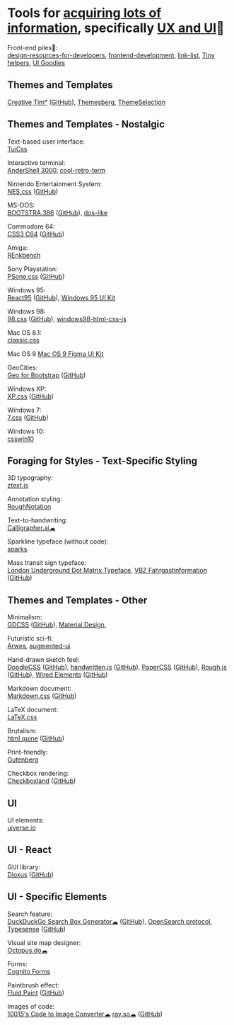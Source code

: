 
# Tools for [acquiring lots of information](https://notageni.us/information), specifically [UX and UI](https://trendless.tech/ux-ui/)💩

Front-end piles💩:  
[design-resources-for-developers](https://github.com/bradtraversy/design-resources-for-developers),
[frontend-development](https://github.com/codingknite/frontend-development),
[link-list](https://github.com/Vincenius/link-list),
[Tiny helpers](https://tiny-helpers.dev/),
[UI Goodies](https://www.uigoodies.com/)

## Themes and Templates

[Creative Tim*](https://www.creative-tim.com/) ([GitHub](https://github.com/creativetimofficial)),
[Themesberg](https://themesberg.com/templates/free),
[ThemeSelection](https://themeselection.com/)

## Themes and Templates - Nostalgic

Text-based user interface:  
[TuiCss](https://github.com/vinibiavatti1/TuiCss)

Interactive terminal:  
[AnderShell 3000](https://github.com/andersevenrud/retro-css-shell-demo),
[cool-retro-term](https://github.com/Swordfish90/cool-retro-term)

Nintendo Entertainment System:  
[NES.css](https://nostalgic-css.github.io/NES.css/) ([GitHub](https://github.com/nostalgic-css/NES.css))

MS-DOS:  
[BOOTSTRA.386](https://kristopolous.github.io/BOOTSTRA.386/) ([GitHub](https://github.com/kristopolous/BOOTSTRA.386)),
[dos-like](https://github.com/mattiasgustavsson/dos-like)

Commodore 64:  
[CSS3 C64](https://pixelambacht.nl/2013/css3-c64/) ([GitHub](https://github.com/RoelN/c64css3))

Amiga:  
[REnkbench](https://github.com/renkman/Renkbench)

Sony Playstation:  
[PSone.css](https://micah5.github.io/PSone.css/) ([GitHub](https://github.com/98mprice/PSone.css))

Windows 95:  
[React95](https://react95.io/) ([GitHub](https://github.com/react95-io)),
[Windows 95 UI Kit](https://demo.themesberg.com/windows-95-ui-kit/)

Windows 98:  
[98.css](https://jdan.github.io/98.css/) ([GitHub](https://github.com/jdan/98.css)),
[windows98-html-css-js](https://github.com/lolstring/window98-html-css-js)

Mac OS 8.1:  
[classic.css](https://github.com/npjg/classic.css)

Mac OS 9
[Mac OS 9 Figma UI Kit](https://www.figma.com/community/file/966779730364082883)

GeoCities:  
[Geo for Bootstrap](https://code.divshot.com/geo-bootstrap/) ([GitHub](https://github.com/divshot/geo-bootstrap))

Windows XP:  
[XP.css](https://botoxparty.github.io/XP.css/) ([GitHub](https://github.com/botoxparty/XP.css/))

Windows 7:  
[7.css](https://khang-nd.github.io/7.css/) ([GitHub](https://github.com/khang-nd/7.css))

Windows 10:  
[csswin10](https://github.com/jianzhongli/csswin10)

## Foraging for Styles - Text-Specific Styling

3D typography:  
[ztext.js](https://bennettfeely.com/ztext/)

Annotation styling:  
[RoughNotation](https://roughnotation.com/)

Text-to-handwriting:  
[Calligrapher.ai☁](https://www.calligrapher.ai/)

Sparkline typeface (without code):  
[sparks](https://github.com/aftertheflood/sparks)

Mass transit sign typeface:  
[London Underground Dot Matrix Typeface](https://github.com/petykowski/London-Underground-Dot-Matrix-Typeface),
[VBZ Fahrgastinformation](https://sschueller.github.io/posts/vbz-fahrgastinformation/) ([GitHub](https://github.com/sschueller/vbz-fahrgastinformation))

## Themes and Templates - Other

Minimalism:  
[GDCSS](https://gdcss.netlify.app/) ([GitHub](https://github.com/hawkz/gdcss/)),
[Material Design](https://material.io/design),

Futuristic sci-fi:  
[Arwes](https://arwes.dev/),
[augmented-ui](https://augmented-ui.com/)

Hand-drawn sketch feel:  
[DoodleCSS](https://chr15m.github.io/DoodleCSS/) ([GitHub](https://github.com/chr15m/DoodleCSS)),
[handwritten.js](https://alias-rahil.github.io/handwritten.js/) ([GitHub](https://github.com/alias-rahil/handwritten.js)),
[PaperCSS](https://www.getpapercss.com/) ([GitHub](https://github.com/papercss/papercss)),
[Rough.js](https://roughjs.com/) ([GitHub](https://github.com/rough-stuff/rough)),
[Wired Elements](https://wiredjs.com/) ([GitHub](https://github.com/rough-stuff/wired-elements))

Markdown document:  
[Markdown.css](https://mrcoles.com/demo/markdown-css/) ([GitHub](https://github.com/mrcoles/markdown-css))

LaTeX document:  
[LaTeX.css](https://latex.vercel.app/)

Brutalism:  
[html quine](https://secretgeek.github.io/html_wysiwyg/html.html) ([GitHub](https://github.com/secretGeek/html_wysiwyg/))

Print-friendly:  
[Gutenberg](https://github.com/BafS/Gutenberg)

Checkbox rendering:  
[Checkboxland](https://www.bryanbraun.com/checkboxland/) ([GitHub](https://github.com/bryanbraun/checkboxland))

## UI

UI elements:  
[uiverse.io](https://uiverse.io/)

## UI - React

GUI library:  
[Dioxus](https://dioxuslabs.com/) ([GitHub](https://github.com/dioxuslabs/dioxus))

## UI - Specific Elements

Search feature:  
[DuckDuckGo Search Box Generator☁](https://ddg.patdryburgh.com/) ([GitHub](https://github.com/patdryburgh/ddg-searchbox)),
[OpenSearch protocol](https://github.com/dewitt/opensearch),
[Typesense](https://typesense.org/) ([GitHub](https://github.com/typesense/typesense))

Visual site map designer:  
[Octopus.do☁](https://octopus.do/)

Forms:  
[Cognito Forms](https://www.cognitoforms.com/)

Paintbrush effect:  
[Fluid Paint](https://david.li/paint/) ([GitHub](https://github.com/dli/paint))

Images of code:  
[10015's Code to Image Converter☁](https://10015.io/tools/code-to-image-converter)
[ray.so☁](https://ray.so/) ([GitHub](https://github.com/raycast/ray-so))
